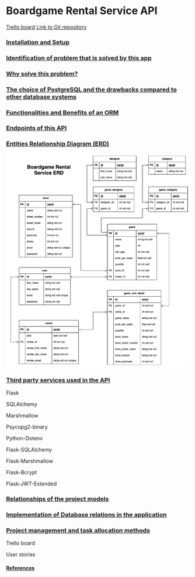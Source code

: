 # Boardgame Rental Service API

[Trello board](https://trello.com/b/azoCqVE1/boardgame-rental-service-api)
[Link to Git repository](https://github.com/jophc1/JoshuaPhillips_T2A2)

### <u>Installation and Setup</u>

### <u>Identification of problem that is solved by this app</u>

### <u>Why solve this problem?</u>

### <u>The choice of PostgreSQL and the drawbacks compared to other database systems</u>

### <u>Functionalities and Benefits of an ORM</u>

### <u>Endpoints of this API</u>

### <u>Entities Relationship Diagram (ERD)</u>

![ERD of boardgame rental service database](/docs/erd_t2a2.png)

### <u>Third party services used in the API</u>

Flask

SQLAlchemy

Marshmallow

Psycopg2-binary

Python-Dotenv

Flask-SQLAlchemy

Flask-Marshmallow

Flask-Bcrypt

Flask-JWT-Extended

### <u>Relationships of the project models</u>

### <u>Implementation of Database relations in the application</u>

### <u>Project management and task allocation methods</u>

Trello board

User stories


#### <u>References</u>


